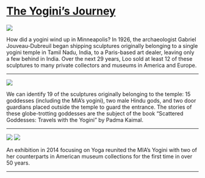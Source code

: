 # [The Yogini’s Journey](http://artstories.artsmia.org/#/stories/569)

![](http://cdn.dx.artsmia.org/thumbs/tn_mia_6007432.jpg)

How did a yogini wind up in Minneapolis? In 1926, the archaeologist Gabriel Jouveau-Dubreuil began shipping sculptures originally belonging to a single yogini temple in Tamil Nadu, India, to a Paris-based art dealer, leaving only a few behind in India. Over the next 29 years, Loo sold at least 12 of these sculptures to many private collectors and museums in America and Europe. 

---

![](http://cdn.dx.artsmia.org/thumbs/tn_2014_TDX_MIAArtStories_175.jpg)

We can identify 19 of the sculptures originally belonging to the temple: 15 goddesses (including the MIA’s yogini), two male Hindu gods, and two door guardians placed outside the temple to guard the entrance. The stories of these globe-trotting goddesses are the subject of the book “Scattered Goddesses: Travels with the Yogini” by Padma Kaimal.

---

![](http://cdn.dx.artsmia.org/thumbs/tn_2014_TDX_MIAArtStories_175.jpg)
![](http://cdn.dx.artsmia.org/thumbs/tn_2014_TDX_MIAArtStories_179.jpg)

An exhibition in 2014 focusing on Yoga reunited the MIA’s Yogini with two of her counterparts in American museum collections for the first time in over 50 years.     

---
